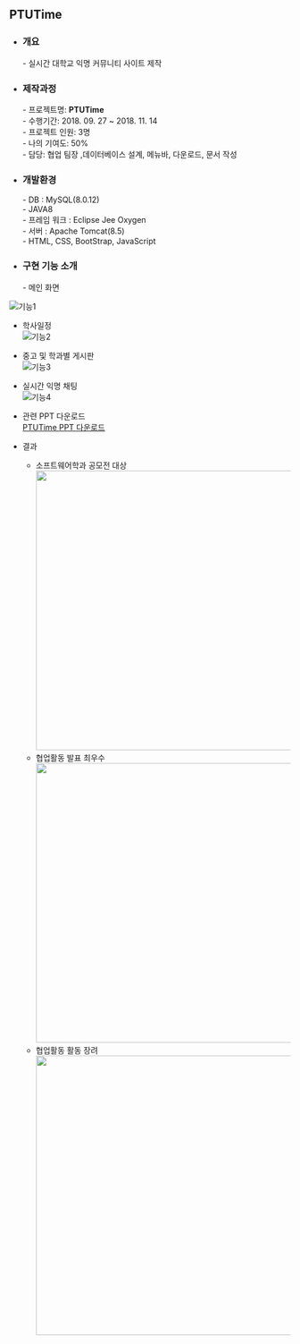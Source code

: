## PTUTime

- <h3>개요</h3>
  - 실시간 대학교 익명 커뮤니티 사이트 제작 
  
- <h3>제작과정</h3>
  - 프로젝트명: <b>PTUTime</b> <br>
  - 수행기간:  2018. 09. 27 ~ 2018. 11. 14 <br>
  - 프로젝트 인원:  3명  <br>
  - 나의 기여도:  50% <br>
  - 담당: 협업 팀장 ,데이터베이스 설계, 메뉴바, 다운로드, 문서 작성 <br>
  
- <h3>개발환경</h3>
  - DB : MySQL(8.0.12) <br>
  - JAVA8 <br>
  - 프레임 워크 : Eclipse Jee Oxygen <br>
  - 서버 : Apache Tomcat(8.5) <br>
  - HTML, CSS, BootStrap, JavaScript <br>

- <h3>구현 기능 소개</h3>
  - 메인 화면
![기능1](http://http://myminimap.kr/kim/p1.png)
  - 학사일정 <br>
![기능2](http://http://myminimap.kr/kim/p2.png)
  - 중고 및 학과별 게시판 <br>
![기능3](http://http://myminimap.kr/kim/p3.png)
  - 실시간 익명 채팅 <br>
![기능4](http://http://myminimap.kr/kim/p4.png)


- 관련 PPT 다운로드 <br>
[PTUTime PPT 다운로드](http://http://myminimap.kr/kim/pt.pptx)

- 결과 <br>
  - 소프트웨어학과 공모전 대상 <br>
<img src="http://http://myminimap.kr/kim/pt1.png" width="500" height="500"><br>
  - 협업활동 발표 최우수 <br>
<img src="http://http://myminimap.kr/kim/pt2.png" width="500" height="500"><br>
  - 협업활동 활동 장려 <br>
<img src="http://http://myminimap.kr/kim/pt3.png" width="500" height="500"><br>
